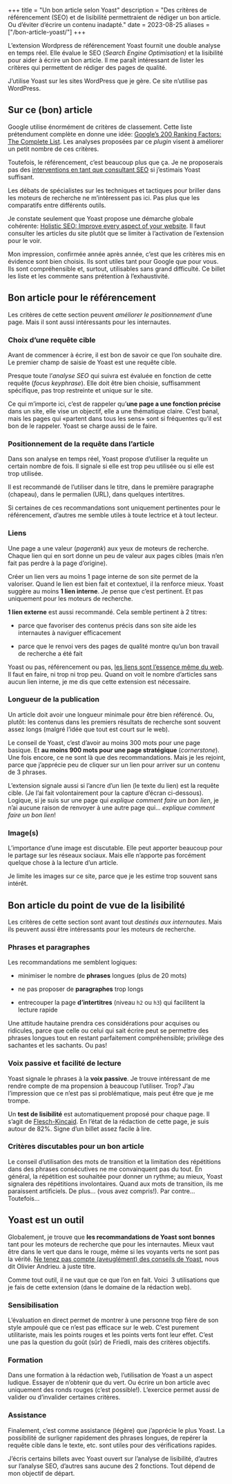 +++
title = "Un bon article selon Yoast"
description = "Des critères de référencement (SEO) et de lisibilité permettraient de rédiger un bon article. Ou d’éviter d’écrire un contenu inadapté."
date = 2023-08-25
aliases = ["/bon-article-yoast/"]
+++

L’extension Wordpress de référencement Yoast fournit une double analyse en temps réel. Elle évalue le SEO (*Search Engine Optimisation)* et la lisibilité pour aider à écrire un bon article. Il me paraît intéressant de lister les critères qui permettent de rédiger des pages de qualité.

J’utilise Yoast sur les sites WordPress que je gère. Ce site n’utilise pas WordPress.

## Sur ce (bon) article

Google utilise énormément de critères de classement. Cette liste prétendument complète en donne une idée: [Google’s 200 Ranking Factors: The Complete List](https://backlinko.com/google-ranking-factors). Les analyses proposées par ce *plugin* visent à améliorer un petit nombre de ces critères.

Toutefois, le référencement, c’est beaucoup plus que ça. Je ne proposerais pas des [interventions en tant que consultant SEO](https://nicolasfriedli.ch/consultant-seo-referencement-local-neuchatel/) si j’estimais Yoast suffisant.

Les débats de spécialistes sur les techniques et tactiques pour briller dans les moteurs de recherche ne m’intéressent pas ici. Pas plus que les comparatifs entre différents outils.

Je constate seulement que Yoast propose une démarche globale cohérente: [Holistic SEO: Improve every aspect of your website](https://yoast.com/holistic-seo/). Il faut consulter les articles du site plutôt que se limiter à l’activation de l’extension pour le voir.

Mon impression, confirmée année après année, c’est que les critères mis en évidence sont bien choisis. Ils sont utiles tant pour Google que pour vous. Ils sont compréhensible et, surtout, utilisables sans grand difficulté. Ce billet les liste et les commente sans prétention à l’exhaustivité.

## Bon article pour le référencement

Les critères de cette section peuvent *améliorer le positionnement* d’une page. Mais il sont aussi intéressants pour les internautes.

### Choix d’une requête cible

Avant de commencer à écrire, il est bon de savoir ce que l’on souhaite dire. Le premier champ de saisie de Yoast est une requête cible.

Presque toute l’*analyse SEO* qui suivra est évaluée en fonction de cette requête (*focus keyphrase*). Elle doit être bien choisie, suffisamment spécifique, pas trop restreinte et unique sur le site.

Ce qui m’importe ici, c’est de rappeler qu’**une page a une fonction précise** dans un site, elle vise un objectif, elle a une thématique claire. C’est banal, mais les pages qui «partent dans tous les sens» sont si fréquentes qu’il est bon de le rappeler. Yoast se charge aussi de le faire.

### Positionnement de la requête dans l’article

Dans son analyse en temps réel, Yoast propose d’utiliser la requête un certain nombre de fois. Il signale si elle est trop peu utilisée ou si elle est trop utilisée.

Il est recommandé de l’utiliser dans le titre, dans le première paragraphe (chapeau), dans le permalien (URL), dans quelques intertitres.

Si certaines de ces recommandations sont uniquement pertinentes pour le référencement, d’autres me semble utiles à toute lectrice et à tout lecteur.

### Liens

Une page a une valeur (*pagerank*) aux yeux de moteurs de recherche. Chaque lien qui en sort donne un peu de valeur aux pages cibles (mais n’en fait pas perdre à la page d’origine).

Créer un lien vers au moins 1 page interne de son site permet de la valoriser. Quand le lien est bien fait et contextuel, il la renforce mieux. Yoast suggère au moins **1 lien interne**. Je pense que c’est pertinent. Et pas uniquement pour les moteurs de recherche.

**1 lien externe** est aussi recommandé. Cela semble pertinent à 2 titres:

- parce que favoriser des contenus précis dans son site aide les internautes à naviguer efficacement

- parce que le renvoi vers des pages de qualité montre qu’un bon travail de recherche a été fait

Yoast ou pas, référencement ou pas, [les liens sont l’essence même du web](https://nicolasfriedli.ch/bons-liens/). Il faut en faire, ni trop ni trop peu. Quand on voit le nombre d’articles sans aucun lien interne, je me dis que cette extension est nécessaire.

### Longueur de la publication

Un article doit avoir une longueur minimale pour être bien référencé. Ou, plutôt: les contenus dans les premiers résultats de recherche sont souvent assez longs (malgré l’idée que tout est court sur le web).

Le conseil de Yoast, c’est d’avoir au moins 300 mots pour une page basique. Et **au moins 900 mots pour une page stratégique** (*cornerstone*). Une fois encore, ce ne sont là que des recommandations. Mais je les rejoint, parce que j’apprécie peu de cliquer sur un lien pour arriver sur un contenu de 3 phrases.

L’extension signale aussi si l’ancre d’un lien (le texte du lien) est la requête cible. (Je l’ai fait volontairement pour la capture d’écran ci-dessous). Logique, si je suis sur une page qui *explique comment faire un bon lien*, je n’ai aucune raison de renvoyer à une autre page qui... *explique comment faire un bon lien*!

### Image(s)

L’importance d’une image est discutable. Elle peut apporter beaucoup pour le partage sur les réseaux sociaux. Mais elle n’apporte pas forcément quelque chose à la lecture d’un article.

Je limite les images sur ce site, parce que je les estime trop souvent sans intérêt.

## Bon article du point de vue de la lisibilité

Les critères de cette section sont avant tout *destinés aux internautes*. Mais ils peuvent aussi être intéressants pour les moteurs de recherche.

### Phrases et paragraphes

Les recommandations me semblent logiques:

- minimiser le nombre de **phrases** longues (plus de 20 mots)

- ne pas proposer de **paragraphes** trop longs

- entrecouper la page **d’intertitres** (niveau `h2` ou `h3`) qui facilitent la lecture rapide

Une attitude hautaine prendra ces considérations pour acquises ou ridicules, parce que celle ou celui qui sait écrire peut se permettre des phrases longues tout en restant parfaitement compréhensible; privilège des sachantes et les sachants. Ou pas!

### Voix passive et facilité de lecture

Yoast signale le phrases à la **voix passive**. Je trouve intéressant de me rendre compte de ma propension à beaucoup l’utiliser. Trop? J’au l’impression que ce n’est pas si problématique, mais peut être que je me trompe.

Un **test de lisibilité** est automatiquement proposé pour chaque page. Il s’agit de [Flesch-Kincaid](https://fr.wikipedia.org/wiki/Tests*de*lisibilit%C3%A9*Flesch-Kincaid). En l’état de la rédaction de cette page, je suis autour de 82%. Signe d’un billet assez facile à lire.

### Critères discutables pour un bon article

Le conseil d’utilisation des mots de transition et la limitation des répétitions dans des phrases consécutives ne me convainquent pas du tout. En général, la répétition est souhaitée pour donner un rythme; au mieux, Yoast signalera des répétitions involontaires. Quand aux mots de transition, ils me paraissent artificiels. De plus... (vous avez compris!). Par contre... Toutefois...

## Yoast est un outil

Globalement, je trouve que **les recommandations de Yoast sont bonnes** tant pour les moteurs de recherche que pour les internautes. Mieux vaut être dans le vert que dans le rouge, même si les voyants verts ne sont pas la vérité. [Ne tenez pas compte (aveuglément) des conseils de Yoast](https://www.abondance.com/20210601-45605-ne-tenez-pas-compte-aveuglement-des-conseils-de-yoast-video-seo-abondance-n195.html), nous dit Olivier Andrieu. à juste titre.

Comme tout outil, il ne vaut que ce que l’on en fait. Voici  3 utilisations que je fais de cette extension (dans le domaine de la rédaction web).

### Sensibilisation

L’évaluation en direct permet de montrer à une personne trop fière de son style ampoulé que ce n’est pas efficace sur le web. C’est purement utilitariste, mais les points rouges et les points verts font leur effet. C’est une pas la question du goût (sûr) de Friedli, mais des critères objectifs.

### Formation

Dans une formation à la rédaction web, l’utilisation de Yoast a un aspect ludique. Essayer de n’obtenir que du vert. Ou écrire un bon article avec uniquement des ronds rouges (c’est possible!). L’exercice permet aussi de valider ou d’invalider certaines critères.

### Assistance

Finalement, c’est comme assistance (légère) que j’apprécie le plus Yoast. La possibilité de surligner rapidement des phrases longues, de repérer la requête cible dans le texte, etc. sont utiles pour des vérifications rapides.

J’écris certains billets avec Yoast ouvert sur l’analyse de lisibilité, d’autres sur l’analyse SEO, d’autres sans aucune des 2 fonctions. Tout dépend de mon objectif de départ.
